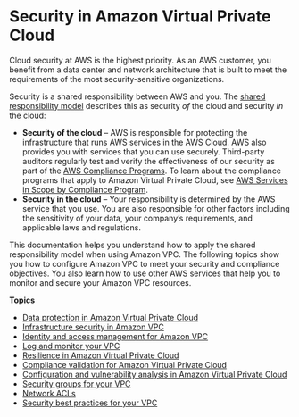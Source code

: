 # Security in Amazon Virtual Private Cloud<a name="security"></a>

Cloud security at AWS is the highest priority\. As an AWS customer, you benefit from a data center and network architecture that is built to meet the requirements of the most security\-sensitive organizations\.

Security is a shared responsibility between AWS and you\. The [shared responsibility model](http://aws.amazon.com/compliance/shared-responsibility-model/) describes this as security *of* the cloud and security *in* the cloud:
+ **Security of the cloud** – AWS is responsible for protecting the infrastructure that runs AWS services in the AWS Cloud\. AWS also provides you with services that you can use securely\. Third\-party auditors regularly test and verify the effectiveness of our security as part of the [AWS Compliance Programs](http://aws.amazon.com/compliance/programs/)\. To learn about the compliance programs that apply to Amazon Virtual Private Cloud, see [AWS Services in Scope by Compliance Program](http://aws.amazon.com/compliance/services-in-scope/)\.
+ **Security in the cloud** – Your responsibility is determined by the AWS service that you use\. You are also responsible for other factors including the sensitivity of your data, your company’s requirements, and applicable laws and regulations\. 

This documentation helps you understand how to apply the shared responsibility model when using Amazon VPC\. The following topics show you how to configure Amazon VPC to meet your security and compliance objectives\. You also learn how to use other AWS services that help you to monitor and secure your Amazon VPC resources\. 

**Topics**
+ [Data protection in Amazon Virtual Private Cloud](data-protection.md)
+ [Infrastructure security in Amazon VPC](infrastructure-security.md)
+ [Identity and access management for Amazon VPC](security-iam.md)
+ [Log and monitor your VPC](logging-monitoring.md)
+ [Resilience in Amazon Virtual Private Cloud](disaster-recovery-resiliency.md)
+ [Compliance validation for Amazon Virtual Private Cloud](VPC-compliance.md)
+ [Configuration and vulnerability analysis in Amazon Virtual Private Cloud](ConfigAndVulnerability.md)
+ [Security groups for your VPC](VPC_SecurityGroups.md)
+ [Network ACLs](vpc-network-acls.md)
+ [Security best practices for your VPC](vpc-security-best-practices.md)